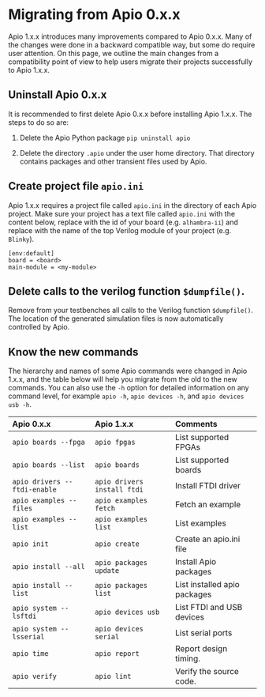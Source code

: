 # Migrating from Apio 0.x.x

Apio 1.x.x introduces many improvements compared to Apio 0.x.x. Many of the changes were done in a backward compatible way, but some do require user attention. On this page, we outline the main changes from a compatibility point of view to help users migrate their projects successfully to Apio 1.x.x.

## Uninstall Apio 0.x.x

It is recommended to first delete Apio 0.x.x before installing Apio 1.x.x. The steps to do so are:

1. Delete the Apio Python package `pip uninstall apio`

2. Delete the directory `.apio` under the user home directory. That directory contains packages and other transient files used by Apio.

## Create project file `apio.ini`

Apio 1.x.x requires a project file called `apio.ini` in the directory of each Apio project. Make sure your project has a text file called `apio.ini` with the content below, replace _<board>_ with the id of your board (e.g. `alhambra-ii`) and replace _<my-module>_ with the name of the top Verilog module of your project (e.g. `Blinky`).

```
[env:default]
board = <board>
main-module = <my-module>
```

## Delete calls to the verilog function `$dumpfile()`.

Remove from your testbenches all calls to the Verilog function `$dumpfile()`. The location of the generated simulation files is now automatically controlled by Apio.

## Know the new commands

The hierarchy and names of some Apio commands were changed in Apio 1.x.x, and the table below will help you migrate from the old to the new commands. You can also use the `-h` option for detailed information on any command level, for example `apio -h`, `apio devices -h`, and `apio devices usb -h`.

| Apio 0.x.x                   | Apio 1.x.x                  | Comments                     |
| :--------------------------- | :-------------------------- | :--------------------------- |
| `apio boards --fpga`         | `apio fpgas`                | List supported FPGAs         |
| `apio boards --list`         | `apio boards`               | List supported boards        |
| `apio drivers --ftdi-enable` | `apio drivers install ftdi` | Install FTDI driver          |
| `apio examples --files`      | `apio examples fetch`       | Fetch an example             |
| `apio examples --list`       | `apio examples list`        | List examples                |
| `apio init`                  | `apio create`               | Create an apio.ini file      |
| `apio install --all`         | `apio packages update`      | Install Apio packages        |
| `apio install --list`        | `apio packages list`        | List installed apio packages |
| `apio system --lsftdi`       | `apio devices usb`          | List FTDI and USB devices    |
| `apio system --lsserial`     | `apio devices serial`       | List serial ports            |
| `apio time`                  | `apio report`               | Report design timing.        |
| `apio verify`                | `apio lint`                 | Verify the source code.      |
